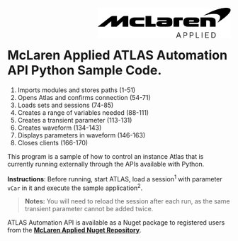<img src="/images/malogo.png" width="300" align="right" /><br><br><br>

# McLaren Applied **ATLAS Automation API Python Sample Code**.

1. Imports modules and stores paths (1-51)
2. Opens Atlas and confirms connection (54-71)
3. Loads sets and sessions (74-85)
4. Creates a range of variables needed (88-111)
5. Creates a transient parameter (113-131)
6. Creates waveform (134-143)
7. Displays parameters in waveform (146-163)
8. Closes clients (166-170)

This program is a sample of how to control an instance Atlas that is currently running externally through the APIs available with Python.

**Instructions**: Before running, start ATLAS, load a session<sup>1</sup> with parameter `vCar` in it and execute the sample application<sup>2</sup>. 

>**Notes:** 
You will need to reload the session after each run, as the same transient parameter cannot be added twice. 

ATLAS Automation API is available as a Nuget package to registered users from the **[McLaren Applied Nuget Repository](https://github.com/mat-docs/packages)**.